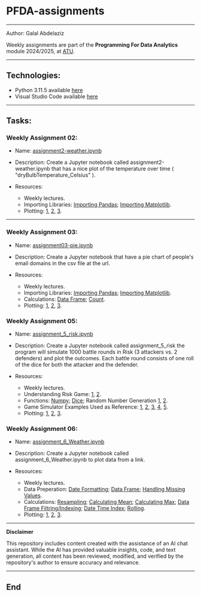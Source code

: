 # PFDA-assignments

***
Author: Galal Abdelaziz

Weekly assignments are part of the __Programming For Data Analytics__ module 2024/2025, at [ATU](https://www.atu.ie/).

***

## Technologies:

* Python 3.11.5 available [here](https://www.anaconda.com/download)
* Visual Studio Code available [here](https://code.visualstudio.com/)

***

## Tasks:

### __Weekly Assignment 02:__  

* Name: [assignment2-weather.ipynb](assignment2-weather.ipynb)

* Description: Create a Jupyter notebook called assignment2-weather.ipynb that has a nice plot of the temperature over time ( "dryBulbTemperature_Celsius" ). 

* Resources: 
  * Weekly lectures. 
  * Importing Libraries: [Importing Pandas](https://www.w3schools.com/python/pandas/pandas_getting_started.asp); [Importing Matplotlib]( https://matplotlib.org/stable/users/getting_started/index.html). 
  * Plotting: [1](https://matplotlib.org/stable/api/_as_gen/matplotlib.pyplot.figure.html), [2](https://matplotlib.org/stable/api/_as_gen/matplotlib.pyplot.plot.html), [3](https://matplotlib.org/stable/api/axes_api.html). 

***

### __Weekly Assignment 03:__  

* Name: [assignment03-pie.ipynb](assignment03-pie.ipynb)

* Description: Create a Jupyter notebook that have a pie chart of people's email domains in the csv file at the url.

* Resources: 
  * Weekly lectures.
  * Importing Libraries: [Importing Pandas](https://www.w3schools.com/python/pandas/pandas_getting_started.asp); [Importing Matplotlib](https://matplotlib.org/stable/users/getting_started/index.html). 
  * Calculations: [Data Frame](https://pandas.pydata.org/pandas-docs/stable/reference/api/pandas.DataFrame.apply.html); [Count](https://pandas.pydata.org/pandas-docs/stable/reference/api/pandas.Series.value_counts.html).
  * Plotting: [1](https://matplotlib.org/stable/api/_as_gen/matplotlib.pyplot.figure.html), [2](https://matplotlib.org/stable/api/_as_gen/matplotlib.pyplot.plot.html), [3](https://matplotlib.org/stable/api/axes_api.html). 

### __Weekly Assignment 05:__  

* Name: [assignment_5_risk.ipynb](assignment_5_risk.ipynb)

* Description: Create a Jupyter notebook called assignment_5_risk the program will simulate 1000 battle rounds in Risk (3 attackers vs. 2 defenders) and plot the outcomes. Each battle round consists of one roll of the dice for both the attacker and the defender.

* Resources: 
  * Weekly lectures.
  * Understanding Risk Game: [1](https://www.hasbro.com/common/instruct/risk.pdf), [2](https://www.game.co.uk/blog/how-to-play-risk).
  * Functions: [Numpy](https://numpy.org/doc/stable/); [Dice](https://realpython.com/python-dice-roll/); Random Number Generation [1](https://docs.python.org/3/library/random.html), [2](https://numpy.org/doc/stable/reference/random/generated/numpy.random.randint.html).
  * Game Simulator Examples Used as Reference: [1](https://stackoverflow.com/questions/74421396/risk-game-with-python), [2](https://stackoverflow.com/questions/40182073/python-risk-game-i-cant-get-it-to-compare-all-the-numbers-only-the-last-ones), [3](https://stackoverflow.com/questions/44015744/how-to-run-an-ezee-game-in-python-with-1000-rolls), [4](https://stackoverflow.com/questions/52263292/python-3-battle-simulation), [5](https://stackoverflow.com/questions/63952685/dice-rolling-game-in-python).
  * Plotting: [1](https://matplotlib.org/stable/api/_as_gen/matplotlib.pyplot.figure.html), [2](https://matplotlib.org/stable/api/_as_gen/matplotlib.pyplot.plot.html), [3](https://matplotlib.org/stable/api/axes_api.html).

### __Weekly Assignment 06:__  

* Name: [assignment_6_Weather.ipynb](assignment_6_Weather.ipynb)

* Description: Create a Jupyter notebook called assignment_6_Weather.ipynb to plot data from a link.

* Resources: 
  * Weekly lectures. 
  * Data Preperation: [Date Formatting](https://pandas.pydata.org/pandas-docs/stable/reference/api/pandas.to_datetime.html); [Data Frame](https://pandas.pydata.org/pandas-docs/stable/reference/api/pandas.DataFrame.set_index.html); [Handling Missing Values](https://community.sisense.com/t5/knowledge-base/dealing-with-missing-values-in-python/ta-p/9376).
  * Calculations: [Resampling](https://pandas.pydata.org/pandas-docs/stable/user_guide/timeseries.html#resampling); [Calculating Mean](https://pandas.pydata.org/pandas-docs/stable/reference/api/pandas.DataFrame.mean.html); [Calculating Max](https://pandas.pydata.org/pandas-docs/stable/reference/api/pandas.Series.max.html); [Data Frame Filtring/Indexing](https://pandas.pydata.org/pandas-docs/stable/user_guide/indexing.html#boolean-indexing); [Date Time Index](https://pandas.pydata.org/pandas-docs/stable/user_guide/timeseries.html#dateoffset); [Rolling](https://pandas.pydata.org/pandas-docs/stable/reference/api/pandas.DataFrame.rolling.html). 
  * Plotting: [1](https://matplotlib.org/stable/api/_as_gen/matplotlib.pyplot.figure.html), [2](https://matplotlib.org/stable/api/_as_gen/matplotlib.pyplot.plot.html), [3](https://matplotlib.org/stable/api/axes_api.html).  
  
***

**Disclaimer**

This repository includes content created with the assistance of an AI chat assistant. While the AI has provided valuable insights, code, and text generation, all content has been reviewed, modified, and verified by the repository's author to ensure accuracy and relevance.

***

## End